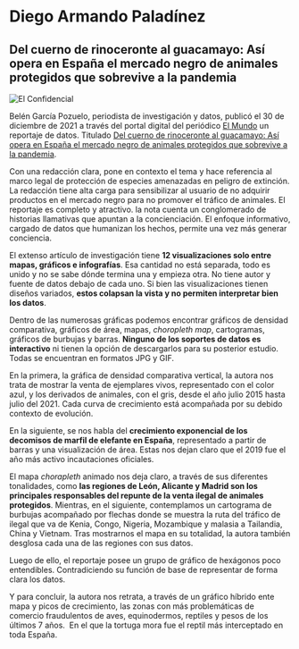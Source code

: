 # Diego Armando Paladínez
## Del cuerno de rinoceronte al guacamayo: Así opera en España el mercado negro de animales protegidos que sobrevive a la pandemia

![El Confidencial](https://elcomercio.pe/resizer/3kqMkG4cYrt84TZ_mQ0g7WDGjAM=/980x528/smart/filters:format(jpeg):quality(75)/cloudfront-us-east-1.images.arcpublishing.com/elcomercio/OAMKNUB47VAWLFRDODLFBQGACM.jpg)

Belén García Pozuelo, periodista de investigación y datos, publicó el 30 de diciembre de 2021 a través del portal digital del periódico [El Mundo](https://www.elmundo.es/) un reportaje de datos. Titulado [Del cuerno de rinoceronte al guacamayo: Así opera en España el mercado negro de animales protegidos que sobrevive a la pandemia](https://www.elmundo.es/ciencia-y-salud/medio-ambiente/2021/12/30/61bcd569fc6c83a2308b459a.html).


Con una redacción clara, pone en contexto el tema y hace referencia al marco legal de protección de especies amenazadas en peligro de extinción. La redacción tiene alta carga para sensibilizar al usuario de no adquirir productos en el mercado negro para no promover el tráfico de animales. El reportaje es completo y atractivo.
la nota cuenta un conglomerado de historias llamativas que apuntan a la concienciación. El enfoque informativo, cargado de datos que humanizan los hechos, permite una vez más generar conciencia.


El extenso artículo de investigación tiene **12 visualizaciones solo entre mapas, gráficos e infografías**. Esa cantidad no está separada, todo es unido y no se sabe dónde termina una y empieza otra. No tiene autor y fuente de datos debajo de cada uno. Si bien las visualizaciones tienen diseños variados, **estos colapsan la vista y no permiten interpretar bien los datos**.


Dentro de las numerosas gráficas podemos encontrar gráficos de densidad comparativa, gráficos de área, mapas, *choropleth map*, cartogramas, gráficos de burbujas y barras. **Ninguno de los soportes de datos es interactivo** ni tienen la opción de descargarlos para su posterior estudio. Todas se encuentran en formatos JPG y GIF.


En la primera, la gráfica de densidad comparativa vertical, la autora nos trata de mostrar la venta de ejemplares vivos, representado con el color azul, y los derivados de animales, con el gris, desde el año julio 2015 hasta julio del 2021. Cada curva de crecimiento está acompañada por su debido contexto de evolución.


En la siguiente, se nos habla del **crecimiento exponencial de los decomisos de marfil de elefante en España**, representado a partir de barras y una visualización de área. Estas nos dejan claro que el 2019 fue el año más activo incautaciones oficiales.


El mapa *chorapleth* animado nos deja claro, a través de sus diferentes tonalidades, como **las regiones de León, Alicante y Madrid son los principales responsables del repunte de la venta ilegal de animales protegidos**. Mientras, en el siguiente, contemplamos un cartograma de burbujas acompañado por flechas donde se muestra la ruta del tráfico de ilegal que va de Kenia, Congo, Nigeria, Mozambique y malasia a Tailandia, China y Vietnam. Tras mostrarnos el mapa en su totalidad, la autora también desglosa cada una de las regiones con sus datos.


Luego de ello, el reportaje posee un grupo de gráfico de hexágonos poco entendibles. Contradiciendo su función de base de representar de forma clara los datos.


Y para concluir, la autora nos retrata, a través de un gráfico híbrido ente mapa y picos de crecimiento, las zonas con más problemáticas de comercio fraudulentos de aves, equinodermos, reptiles y pesos de los últimos 7 años.  En el que la tortuga mora fue el reptil más interceptado en toda España.
